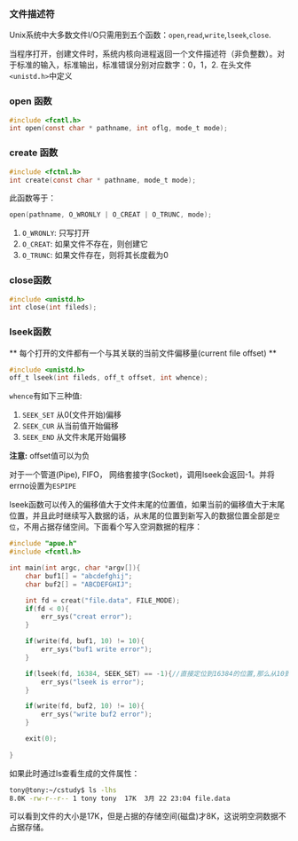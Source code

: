 ### 文件描述符
Unix系统中大多数文件I/O只需用到五个函数：`open`,`read`,`write`,`lseek`,`close`.

当程序打开，创建文件时，系统内核向进程返回一个文件描述符（非负整数）。对于标准的输入，标准输出，标准错误分别对应数字：0，1，2. 在头文件`<unistd.h>`中定义

### open 函数
```c
#include <fcntl.h>
int open(const char * pathname, int oflg, mode_t mode);
```

### create 函数
```c
#include <fctnl.h>
int create(const char * pathname, mode_t mode);
```
此函数等于：
```c
open(pathname, O_WRONLY | O_CREAT | O_TRUNC, mode);
```
1. `O_WRONLY`: 只写打开
1. `O_CREAT`: 如果文件不存在，则创建它
1. `O_TRUNC`: 如果文件存在，则将其长度截为0

### close函数
```c
#include <unistd.h>
int close(int fileds);
```

### lseek函数
** 每个打开的文件都有一个与其关联的当前文件偏移量(current file offset) **

```c
#include <unistd.h>
off_t lseek(int fileds, off_t offset, int whence);
```
`whence`有如下三种值:

1. `SEEK_SET` 从0(文件开始)偏移
2. `SEEK_CUR` 从当前值开始偏移
3. `SEEK_END` 从文件末尾开始偏移

**注意:** offset值可以为负

对于一个管道(Pipe), FIFO， 网络套接字(Socket)，调用lseek会返回-1。并将errno设置为`ESPIPE`

lseek函数可以传入的偏移值大于文件末尾的位置值，如果当前的偏移值大于末尾位置，并且此时继续写入数据的话，从末尾的位置到新写入的数据位置全部是`空位`，不用占据存储空间。下面看个写入空洞数据的程序：
```c
#include "apue.h"
#include <fcntl.h>

int main(int argc, char *argv[]){
    char buf1[] = "abcdefghij";
    char buf2[] = "ABCDEFGHIJ";

    int fd = creat("file.data", FILE_MODE);
    if(fd < 0){
        err_sys("creat error");
    }

    if(write(fd, buf1, 10) != 10){
        err_sys("buf1 write error");
    }

    if(lseek(fd, 16384, SEEK_SET) == -1){//直接定位到16384的位置,那么从10到16383的位置上数据全部是0
        err_sys("lseek is error");
    }

    if(write(fd, buf2, 10) != 10){
        err_sys("write buf2 error");
    }

    exit(0);
 	
}
```

如果此时通过ls查看生成的文件属性：

```bash
tony@tony:~/cstudy$ ls -lhs
8.0K -rw-r--r-- 1 tony tony  17K  3月 22 23:04 file.data
```
可以看到文件的大小是17K，但是占据的存储空间(磁盘)才8K，这说明空洞数据不占据存储。








